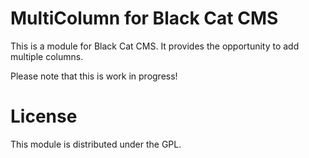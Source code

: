 MultiColumn for Black Cat CMS
===============================

This is a module for Black Cat CMS. It provides the opportunity to add multiple columns.

Please note that this is work in progress!

# License

This module is distributed under the GPL.